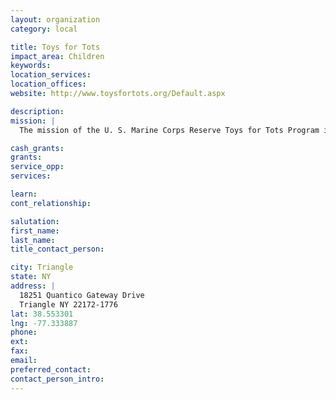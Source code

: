 ```yaml
---
layout: organization
category: local

title: Toys for Tots
impact_area: Children
keywords: 
location_services: 
location_offices: 
website: http://www.toysfortots.org/Default.aspx

description: 
mission: |
  The mission of the U. S. Marine Corps Reserve Toys for Tots Program is to collect new, unwrapped toys during October, November and December each year, and distribute those toys as Christmas gifts to less fortunate children in the community in which the campaign is conducted.

cash_grants: 
grants: 
service_opp: 
services: 

learn: 
cont_relationship: 

salutation: 
first_name: 
last_name: 
title_contact_person: 

city: Triangle
state: NY
address: |
  18251 Quantico Gateway Drive  
  Triangle NY 22172-1776
lat: 38.553301
lng: -77.333887
phone: 
ext: 
fax: 
email: 
preferred_contact: 
contact_person_intro: 
---
```


